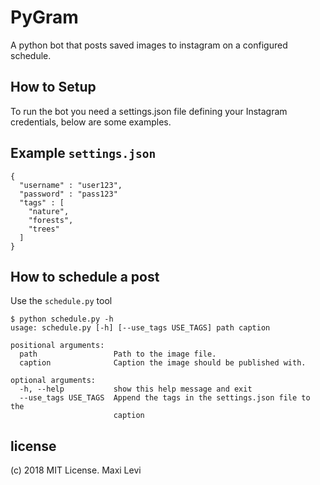 # PyGram
A python bot that posts saved images to instagram on a configured schedule.

## How to Setup
To run the bot you need a settings.json file defining your Instagram credentials, below are some examples.


## Example `settings.json`
```
{
  "username" : "user123",
  "password" : "pass123"
  "tags" : [
    "nature",
    "forests",
    "trees"
  ]
}
```
## How to schedule a post
Use the `schedule.py` tool
```
$ python schedule.py -h
usage: schedule.py [-h] [--use_tags USE_TAGS] path caption

positional arguments:
  path                 Path to the image file.
  caption              Caption the image should be published with.

optional arguments:
  -h, --help           show this help message and exit
  --use_tags USE_TAGS  Append the tags in the settings.json file to the
                       caption
```
## license
(c) 2018 MIT License. Maxi Levi
